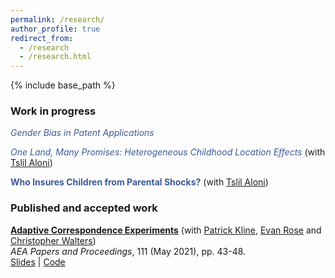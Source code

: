 ```yaml
---
permalink: /research/
author_profile: true
redirect_from:
  - /research
  - /research.html
---
```


{% include base_path %}


### Work in progress

<span style="color:#3b5998">*Gender Bias in Patent Applications*</span>

<span style="color:#3b5998">*One Land, Many Promises: Heterogeneous Childhood Location Effects*</span> (with [Tslil Aloni](https://sites.google.com/view/tslil-aloni/home?authuser=0)) 

<span style="color:#3b5998">**Who Insures Children from Parental Shocks?**</span> (with [Tslil Aloni](https://sites.google.com/view/tslil-aloni/home?authuser=0)) 


<!---

**Head to the Foxes or Tail to the Lions? The Importance of Childhood Relative Earnings** (with [Tslil Aloni](https://sites.google.com/view/tslil-aloni/home?authuser=0) and 
[Tom Zohar](https://web.stanford.edu/~tzohar/))

}
-->

### Published and accepted work

[**Adaptive Correspondence Experiments**](https://eml.berkeley.edu/~pkline/papers/skynet.pdf) (with [Patrick Kline](https://eml.berkeley.edu/~pkline/), [Evan Rose](https://ekrose.github.io/) and [Christopher Walters](https://eml.berkeley.edu/~crwalters/))   
*AEA Papers and Proceedings*, 111 (May 2021), pp. 43-48. \
[Slides](/files/AdaptiveCorrespondenceExperiments_Slides.pdf) | [Code](/files/AdaptiveCorrespondenceExperiments_code.zip) 


